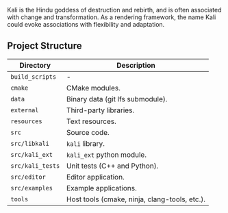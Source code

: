 Kali is the Hindu goddess of destruction and rebirth, and is often associated with change and transformation. As a rendering framework, the name Kali could evoke associations with flexibility and adaptation.


## Project Structure

| Directory        | Description                                   |
|------------------|-----------------------------------------------|
| `build_scripts`  | -                                             |
| `cmake`          | CMake modules.                                |
| `data`           | Binary data (git lfs submodule).              |
| `external`       | Third-party libraries.                        |
| `resources`      | Text resources.                               |
| `src`            | Source code.                                  |
| `src/libkali`    | `kali` library.                               |
| `src/kali_ext`   | `kali_ext` python module.                     |
| `src/kali_tests` | Unit tests (C++ and Python).                  |
| `src/editor`     | Editor application.                           |
| `src/examples`   | Example applications.                         |
| `tools`          | Host tools (cmake, ninja, clang-tools, etc.). |

